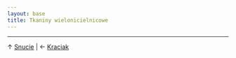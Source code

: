 ```yaml
---
layout: base
title: Tkaniny wielonicielnicowe
---
```




---

↑ [Snucie](/proces/snucie/) | ← [Kraciak](/proces/snucie/kraciak/)